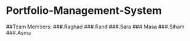 # Portfolio-Management-System
##Team Members:
###.Raghad
###.Rand
###.Sara
###.Masa
###.Siham
###.Asma

